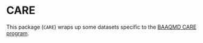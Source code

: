 # CARE

This package (`CARE`) wraps up some datasets specific to the [BAAQMD CARE program](http://www.baaqmd.gov/plans-and-climate/community-air-risk-evaluation-care-program).

